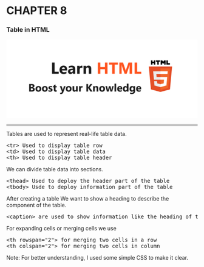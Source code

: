 # CHAPTER 8
### Table in HTML
![Banner](https://github.com/Ninja-Vikash/Assets/blob/main/HTML%20Assets/HTML.png)

<hr>
Tables are used to represent real-life table data. <br>
<pre>
&lttr&gt Used to display table row 
&lttd&gt Used to display table data
&ltth&gt Used to display table header
</pre>

We can divide table data into sections.

<pre>
&ltthead&gt Used to deploy the header part of the table
&lttbody&gt Usde to deploy information part of the table
</pre>

After creating a table We want to show a heading to describe the component of the table.

<pre>
&ltcaption&gt are used to show information like the heading of the table
</pre>

For expanding cells or merging cells we use

<pre>
&ltth rowspan="2"&gt for merging two cells in a row
&ltth colspan="2"&gt for merging two cells in column
</pre>

Note: For better understanding, I used some simple CSS to make it clear.
